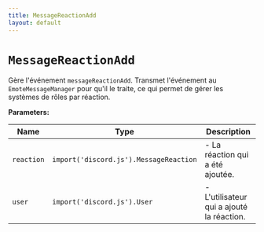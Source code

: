```yaml
---
title: MessageReactionAdd
layout: default
---
```


# `MessageReactionAdd`

Gère l'événement `messageReactionAdd`. Transmet l'événement au `EmoteMessageManager` pour qu'il le traite, ce qui permet de gérer les systèmes de rôles par réaction.

**Parameters:**

| Name | Type | Description |
| ---- | ---- | ----------- |
| `reaction` | `import('discord.js').MessageReaction` | - La réaction qui a été ajoutée. |
| `user` | `import('discord.js').User` | - L'utilisateur qui a ajouté la réaction. |

